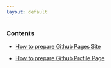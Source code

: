 ```yaml
---
layout: default
---
```


### Contents

* [How to prepare Github Pages Site]()

* [How to prepare Github Profile Page]()

